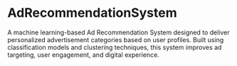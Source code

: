 # AdRecommendationSystem
A machine learning-based Ad Recommendation System designed to deliver personalized advertisement categories based on user profiles. Built using classification models and clustering techniques, this system improves ad targeting, user engagement, and digital experience.
